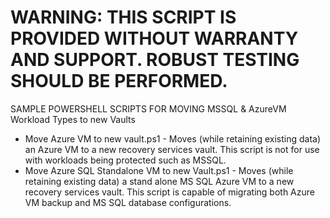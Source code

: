 # WARNING: THIS SCRIPT IS PROVIDED WITHOUT WARRANTY AND SUPPORT. ROBUST TESTING SHOULD BE PERFORMED.

SAMPLE POWERSHELL SCRIPTS FOR MOVING MSSQL & AzureVM Workload Types to new Vaults

* Move Azure VM to new vault.ps1 - Moves (while retaining existing data) an Azure VM to a new recovery services vault. This script is not for use with workloads being protected such as MSSQL.
* Move Azure SQL Standalone VM to new Vault.ps1 - Moves (while retaining existing data) a stand alone MS SQL Azure VM to a new recovery services vault. This script is capable of migrating both Azure VM backup and MS SQL database configurations.

